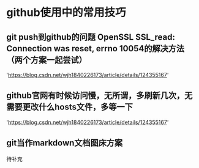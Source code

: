 # github使用中的常用技巧

## git push到github的问题 OpenSSL SSL_read: Connection was reset, errno 10054的解决方法（两个方案一起尝试）

'https://blog.csdn.net/wjh1840226173/article/details/124355167'

## github官网有时候访问慢，无所谓，多刷新几次，无需要更改什么hosts文件，多等一下


'https://blog.csdn.net/wjh1840226173/article/details/124355167'


## git当作markdown文档图床方案

待补充